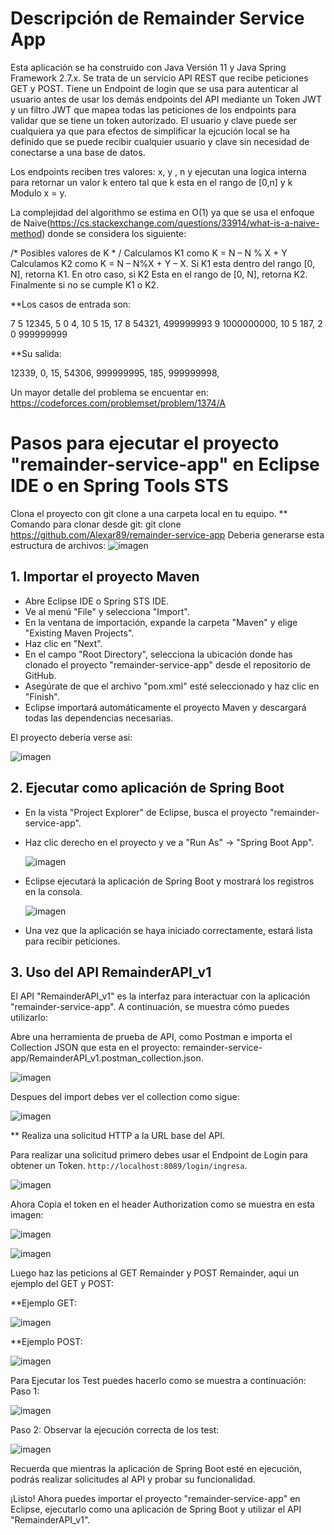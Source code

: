 
# Descripción de Remainder Service App

Esta aplicación se ha construido con Java Versión 11 y Java Spring Framework 2.7.x. Se trata de un servicio API REST que recibe peticiones GET y POST. Tiene un Endpoint de login que se usa para autenticar al usuario antes de usar los demás endpoints del API mediante un Token JWT y un filtro JWT que mapea todas las peticiones de los endpoints para validar que se tiene un token autorizado. El usuario y clave puede ser cualquiera ya que para efectos de simplificar la ejcución local se ha definido que se puede recibir cualquier usuario y clave sin necesidad de conectarse a una base de datos.

Los endpoints reciben tres valores: x, y , n y ejecutan una logica interna para retornar un valor k entero tal que k esta en el rango de [0,n] y k Modulo x = y.

La complejidad del algorithmo se estima en O(1) ya que se usa el enfoque de Naive(https://cs.stackexchange.com/questions/33914/what-is-a-naive-method) donde se considera los siguiente:

/*  Posibles valores de K * /
Calculamos K1 como K = N – N % X + Y
Calculamos K2 como K = N – N%X + Y – X.
Si K1 esta dentro del rango [0, N], retorna K1.
En otro caso, si K2 Esta en el rango de [0, N], retorna K2.
Finalmente si no se cumple K1 o K2.

**Los casos de entrada son:

7 5 12345,
5 0 4,
10 5 15,
17 8 54321,
499999993 9 1000000000,
10 5 187,
2 0 999999999

**Su salida:

12339,
0,
15,
54306,
999999995,
185,
999999998,

Un mayor detalle del problema se encuentar en: https://codeforces.com/problemset/problem/1374/A

# Pasos para ejecutar el proyecto "remainder-service-app" en Eclipse IDE o en Spring Tools STS

Clona el proyecto con git clone a una carpeta local en tu equipo.
** Comando para clonar desde git: git clone https://github.com/Alexar89/remainder-service-app
Deberia generarse esta estructura de archivos:
![imagen](https://github.com/Alexar89/remainder-service-app/assets/11586423/a951d26b-a17b-4ec7-8e70-e91dab9502ff)

## 1. Importar el proyecto Maven

- Abre Eclipse IDE o Spring STS IDE.
- Ve al menú "File" y selecciona "Import".
- En la ventana de importación, expande la carpeta "Maven" y elige "Existing Maven Projects".
- Haz clic en "Next".
- En el campo "Root Directory", selecciona la ubicación donde has clonado el proyecto "remainder-service-app" desde el repositorio de GitHub.
- Asegúrate de que el archivo "pom.xml" esté seleccionado y haz clic en "Finish".
- Eclipse importará automáticamente el proyecto Maven y descargará todas las dependencias necesarias.

El proyecto deberia verse asi:

![imagen](https://github.com/Alexar89/remainder-service-app/assets/11586423/9e9860aa-42d5-4cb0-8773-f1fca53eb7b6)


## 2. Ejecutar como aplicación de Spring Boot

- En la vista "Project Explorer" de Eclipse, busca el proyecto "remainder-service-app".
- Haz clic derecho en el proyecto y ve a "Run As" -> "Spring Boot App".
  
  ![imagen](https://github.com/Alexar89/remainder-service-app/assets/11586423/ac4d0ed4-834a-4764-9171-d7c703eecaaf)

- Eclipse ejecutará la aplicación de Spring Boot y mostrará los registros en la consola.
  
  ![imagen](https://github.com/Alexar89/remainder-service-app/assets/11586423/e756aeaf-6cce-4a01-9099-fe0089479b0c)

- Una vez que la aplicación se haya iniciado correctamente, estará lista para recibir peticiones.

## 3. Uso del API RemainderAPI_v1

El API "RemainderAPI_v1" es la interfaz para interactuar con la aplicación "remainder-service-app". A continuación, se muestra cómo puedes utilizarlo:

Abre una herramienta de prueba de API, como Postman e importa el Collection JSON que esta en el proyecto: remainder-service-app/RemainderAPI_v1.postman_collection.json.

![imagen](https://github.com/Alexar89/remainder-service-app/assets/11586423/dc08c875-6591-4b6e-b826-8123ba4a8324)

Despues del import debes ver el collection como sigue:

![imagen](https://github.com/Alexar89/remainder-service-app/assets/11586423/7d9af20d-f142-414b-a014-23e853ab4ca9)


** Realiza una solicitud HTTP a la URL base del API.

Para realizar una solicitud primero debes usar el Endpoint de Login para obtener un Token.
	 `http://localhost:8089/login/ingresa`.
  
![imagen](https://github.com/Alexar89/remainder-service-app/assets/11586423/214a05ff-0b4c-4b65-bcb3-d350edec7624)


Ahora Copia el token en el header Authorization como se muestra en esta imagen:


![imagen](https://github.com/Alexar89/remainder-service-app/assets/11586423/944d17e2-6238-4b7c-9441-297e5e4a7942)

![imagen](https://github.com/Alexar89/remainder-service-app/assets/11586423/a769e46e-8121-4191-ac7c-9e7b4912bf5f)


Luego haz las peticions al GET Remainder y POST Remainder, aqui un ejemplo del GET y POST:

**Ejemplo GET:

![imagen](https://github.com/Alexar89/remainder-service-app/assets/11586423/949a6006-9cef-4615-a78e-8d230c919916)


**Ejemplo POST:

![imagen](https://github.com/Alexar89/remainder-service-app/assets/11586423/ddf8bc81-2449-4d7c-b942-b3a7015630a8)


Para Ejecutar los Test puedes hacerlo como se muestra a continuación:
 Paso 1:
 
 ![imagen](https://github.com/Alexar89/remainder-service-app/assets/11586423/6441c527-018a-46b6-99a5-eb307d9a22ea)

Paso 2: Observar la ejecución correcta de los test:

![imagen](https://github.com/Alexar89/remainder-service-app/assets/11586423/2576a4e7-5a3f-4ad0-8b43-694fe6a1f62c)


Recuerda que mientras la aplicación de Spring Boot esté en ejecución, podrás realizar solicitudes al API y probar su funcionalidad.

¡Listo! Ahora puedes importar el proyecto "remainder-service-app" en Eclipse, ejecutarlo como una aplicación de Spring Boot y utilizar el API "RemainderAPI_v1".


